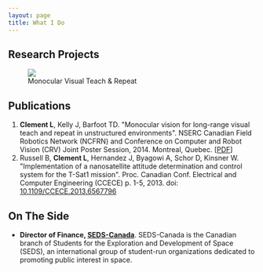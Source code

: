 ```yaml
---
layout: page
title: What I Do
---
```


## Research Projects
<div class="gallery">
	<figure class="gallery-image">
		<img src="{{ site.url }}/assets/pics/husky-marsdome-mvtr.JPG"/></a>
		<figcaption>Monocular Visual Teach &amp; Repeat</figcaption>
	</figure>
</div>


## Publications
<ol>

<li> <b>Clement L</b>, Kelly J, Barfoot TD. "Monocular vision for long-range visual teach and repeat in unstructured environments". NSERC Canadian Field Robotics Network (NCFRN) and Conference on Computer and Robot Vision (CRV) Joint Poster Session, 2014. Montreal, Quebec. [<a href="{{ site.url }}/assets/docs/MonoVTR - NCFRN 2014 - print.PDF">PDF</a>] </li>

<li> Russell B, <b>Clement L</b>, Hernandez J, Byagowi A, Schor D, Kinsner W.
"Implementation of a nanosatellite attitude determination and control system for the T-Sat1 mission".
Proc. Canadian Conf. Electrical and Computer Engineering (CCECE) p. 1-5, 2013.
doi: <a href="http://dx.doi.org/10.1109/CCECE.2013.6567796">10.1109/CCECE.2013.6567796</a> </li>

</ol>


## On The Side
<ul>

<li> <b>Director of Finance, <a href="http://seds.ca">SEDS-Canada</a></b>. SEDS-Canada is the Canadian branch of Students for the Exploration and Development of Space (SEDS), an international group of student-run organizations dedicated to promoting public interest in space. </li>

</ul>